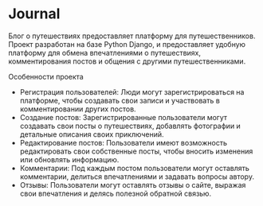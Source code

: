 # Journal

Блог о путешествиях предоставляет платформу для путешественников.
Проект разработан на базе Python Django, и предоставляет удобную платформу для обмена впечатлениями о путешествиях, комментирования постов и общения с другими путешественниками.

Особенности проекта
- Регистрация пользователей: Люди могут зарегистрироваться на платформе, чтобы создавать свои записи и участвовать в комментировании других постов.
- Создание постов: Зарегистрированные пользователи могут создавать свои посты о путешествиях, добавлять фотографии и детальные описания своих приключений.
- Редактирование постов: Пользователи имеют возможность редактировать свои собственные посты, чтобы вносить изменения или обновлять информацию.
- Комментарии: Под каждым постом пользователи могут оставлять комментарии, делиться впечатлениями и задавать вопросы автору.
- Отзывы: Пользователи могут оставлять отзывы о сайте, выражая свои впечатления и делясь полезной обратной связью.
